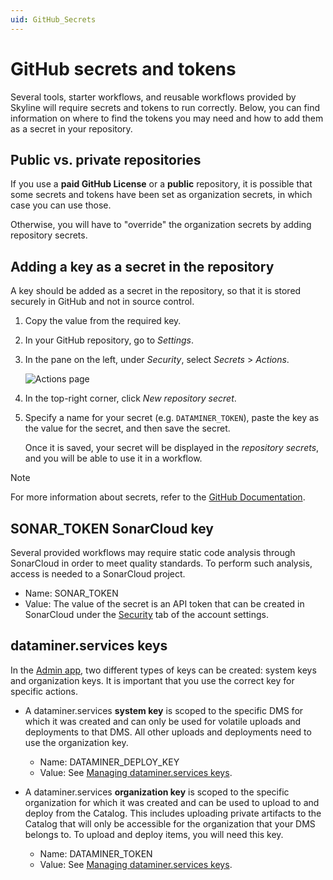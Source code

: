 ```yaml
---
uid: GitHub_Secrets
---
```


# GitHub secrets and tokens

Several tools, starter workflows, and reusable workflows provided by Skyline will require secrets and tokens to run correctly. Below, you can find information on where to find the tokens you may need and how to add them as a secret in your repository.

## Public vs. private repositories

If you use a **paid GitHub License** or a **public** repository, it is possible that some secrets and tokens have been set as organization secrets, in which case you can use those.

Otherwise, you will have to "override" the organization secrets by adding repository secrets.

## Adding a key as a secret in the repository

A key should be added as a secret in the repository, so that it is stored securely in GitHub and not in source control.

1. Copy the value from the required key.

1. In your GitHub repository, go to *Settings*.

1. In the pane on the left, under *Security*, select *Secrets* > *Actions*.

   ![Actions page](~/develop/images/GitHub_settings_secrets.png)

1. In the top-right corner, click *New repository secret*.

1. Specify a name for your secret (e.g. `DATAMINER_TOKEN`), paste the key as the value for the secret, and then save the secret.

   Once it is saved, your secret will be displayed in the *repository secrets*, and you will be able to use it in a workflow.

> [!NOTE]
> For more information about secrets, refer to the [GitHub Documentation](https://docs.github.com/en/actions/security-guides/encrypted-secrets).

## SONAR_TOKEN SonarCloud key

Several provided workflows may require static code analysis through SonarCloud in order to meet quality standards. To perform such analysis, access is needed to a SonarCloud project.

- Name: SONAR_TOKEN
- Value: The value of the secret is an API token that can be created in SonarCloud under the [Security](https://sonarcloud.io/account/security) tab of the account settings.

## dataminer.services keys

In the [Admin app](xref:About_the_Admin_app), two different types of keys can be created: system keys and organization keys. It is important that you use the correct key for specific actions.

- A dataminer.services **system key** is scoped to the specific DMS for which it was created and can only be used for volatile uploads and deployments to that DMS. All other uploads and deployments need to use the organization key.

  - Name: DATAMINER_DEPLOY_KEY
  - Value: See [Managing dataminer.services keys](xref:Managing_dataminer_services_keys).

- A dataminer.services **organization key** is scoped to the specific organization for which it was created and can be used to upload to and deploy from the Catalog. This includes uploading private artifacts to the Catalog that will only be accessible for the organization that your DMS belongs to. To upload and deploy items, you will need this key.

  - Name: DATAMINER_TOKEN
  - Value: See [Managing dataminer.services keys](xref:Managing_dataminer_services_keys).
